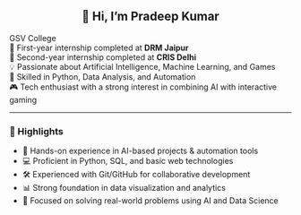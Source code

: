 
<!-- Intro -->
<h2 align="center">👋 Hi, I’m Pradeep Kumar</h2>
<p align="c"left
  🎓 AI & Data Science (B.Tech) student at <strong>GSV College</strong> <br>
  📍 First-year internship completed at <strong>DRM Jaipur</strong> <br>
  📍 Second-year internship completed at <strong>CRIS Delhi</strong> <br>
  💡 Passionate about Artificial Intelligence, Machine Learning, and Games <br>
  🔧 Skilled in Python, Data Analysis, and Automation <br>
  🎮 Tech enthusiast with a strong interest in combining AI with interactive gaming
</p>

---

### 🚀 Highlights
- 🤖 Hands-on experience in AI-based projects & automation tools  
- 💻 Proficient in Python, SQL, and basic web technologies  
- 🛠 Experienced with Git/GitHub for collaborative development  
- 📊 Strong foundation in data visualization and analytics  
- 🎯 Focused on solving real-world problems using AI and Data Science
